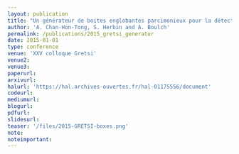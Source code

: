 ```yaml
---
layout: publication
title: "Un générateur de boites englobantes parcimonieux pour la détection d'objets dans des vidéos"
author: 'A. Chan-Hon-Tong, S. Herbin and A. Boulch'
permalink: /publications/2015_gretsi_generator
date: 2015-01-01
type: conference
venue: 'XXV colloque Gretsi'
venue2: 
venue3:
paperurl: 
arxivurl: 
halurl: 'https://hal.archives-ouvertes.fr/hal-01175556/document'
codeurl: 
mediumurl: 
blogurl: 
pdfurl: 
slidesurl: 
teaser: '/files/2015-GRETSI-boxes.png'
note:
noteimportant:
---
```

